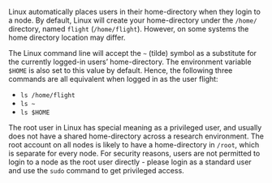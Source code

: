 Linux automatically places users in their home-directory when they login to a node. By default, Linux will create your home-directory under the `/home/` directory, named `flight` (`/home/flight`). However, on some systems the home directory location may differ.

The Linux command line will accept the `~` (tilde) symbol as a substitute for the currently logged-in users’ home-directory. The environment variable `$HOME` is also set to this value by default. Hence, the following three commands are all equivalent when logged in as the user flight:

- `ls /home/flight`
- `ls ~`
- `ls $HOME`

The root user in Linux has special meaning as a privileged user, and usually does not have a shared home-directory across a research environment. The root account on all nodes is likely to have a home-directory in `/root`, which is separate for every node. For security reasons, users are not permitted to login to a node as the root user directly - please login as a standard user and use the `sudo` command to get privileged access.
